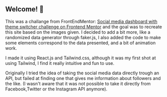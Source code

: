 ## Welcome! 👋

This was a challange from FrontEndMentor: [Social media dashboard with theme switcher challenge on Frontend Mentor](https://www.frontendmentor.io/challenges/social-media-dashboard-with-theme-switcher-6oY8ozp_H) and the goal was to recreate this site based on the images given. I decided to add a bit more, like a randomized data generator through faker.js, I also added the code to make some elements correspond to the data presented, and a bit of animation work.

I made it using React.js and Tailwind.css, although it was my first shot at using Tailwind, I find it really intuitive and fun to use.

Originally I tried the idea of taking the social media data directly trough an API, but failed at finding one that gives me information about followers and the like. (I wasn't aware that it was not possible to take it directly from Facebook,Twitter or the Instagram API anymore).
